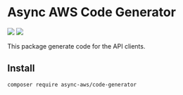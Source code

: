 # Async AWS Code Generator

![](https://github.com/async-aws/code-generator/workflows/Tests/badge.svg?branch=master)
![](https://github.com/async-aws/code-generator/workflows/BC%20Check/badge.svg?branch=master)

This package generate code for the API clients. 

## Install

```cli
composer require async-aws/code-generator
```
